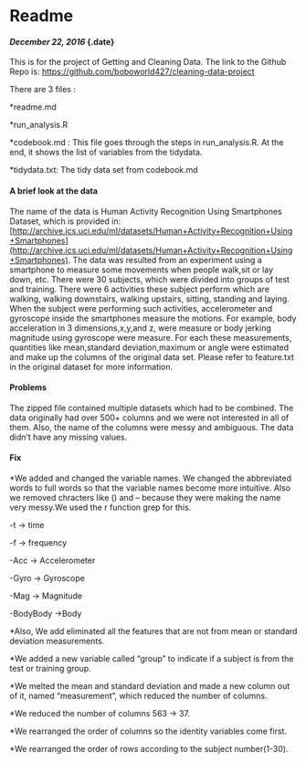 Readme 
======

#### *December 22, 2016* {.date}

This is for the project of Getting and Cleaning Data. The link to the
Github Repo is:
https://github.com/boboworld427/cleaning-data-project

There are 3 files :

\*readme.md

\*run\_analysis.R

\*codebook.md : This file goes through the steps in run\_analysis.R. At
the end, it shows the list of variables from the tidydata.

\*tidydata.txt: The tidy data set from codebook.md

#### A brief look at the data

The name of the data is Human Activity Recognition Using Smartphones
Dataset, which is provided in:
[http://archive.ics.uci.edu/ml/datasets/Human+Activity+Recognition+Using+Smartphones](http://archive.ics.uci.edu/ml/datasets/Human+Activity+Recognition+Using+Smartphones).
The data was resulted from an experiment using a smartphone to measure
some movements when people walk,sit or lay down, etc. There were 30
subjects, which were divided into groups of test and training. There
were 6 activities these subject perform which are walking, walking
downstairs, walking upstairs, sitting, standing and laying. When the
subject were performing such activities, accelerometer and gyroscope
inside the smartphones measure the motions. For example, body
acceleration in 3 dimensions,x,y,and z, were measure or body jerking
magnitude using gyroscope were measure. For each these measurements,
quantities like mean,standard deviation,maximum or angle were estimated
and make up the columns of the original data set. Please refer to
feature.txt in the original dataset for more information.

#### Problems

The zipped file contained multiple datasets which had to be combined.
The data originally had over 500+ columns and we were not interested in
all of them. Also, the name of the columns were messy and ambiguous. The
data didn’t have any missing values.

#### Fix

\*We added and changed the variable names. We changed the abbreviated
words to full words so that the variable names become more intuitive.
Also we removed chracters like () and – because they were making the
name very messy.We used the r function grep for this.

-t -\> time  

-f -\> frequency

-Acc -\> Accelerometer

-Gyro -\> Gyroscope

-Mag -\> Magnitude

-BodyBody -\>Body

\*Also, We add eliminated all the features that are not from mean or
standard deviation measurements.

\*We added a new variable called “group” to indicate if a subject is
from the test or training group.

\*We melted the mean and standard deviation and made a new column out of
it, named “measurement”, which reduced the number of columns.

\*We reduced the number of columns 563 -\> 37.

\*We rearranged the order of columns so the identity variables come
first.

\*We rearranged the order of rows according to the subject number(1-30).
